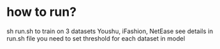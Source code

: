 # how to run?

sh run.sh to train on 3 datasets Youshu, iFashion, NetEase
see details in run.sh file
you need to set threshold for each dataset in model